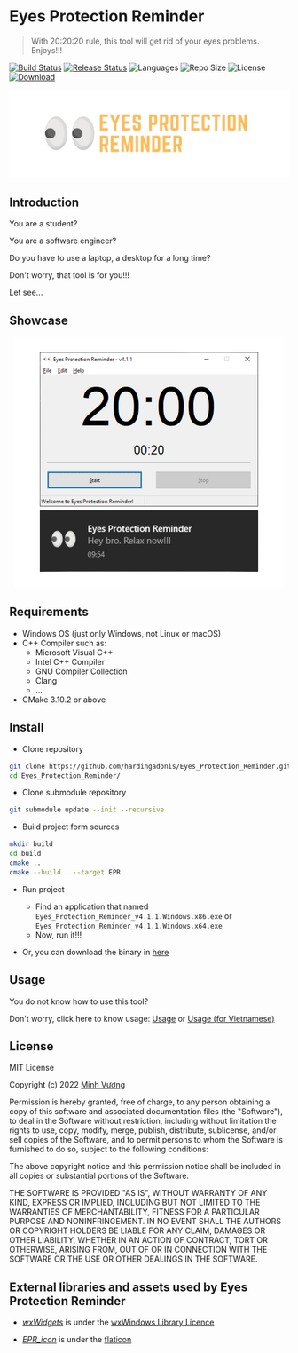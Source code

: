 # Eyes Protection Reminder
> With 20:20:20 rule, this tool will get rid of your eyes problems. Enjoys!!!  

[![Build Status](https://img.shields.io/github/workflow/status/hardingadonis/Eyes_Protection_Reminder/Build%20Project?style=flat)](https://github.com/hardingadonis/Eyes_Protection_Reminder/actions)
[![Release Status](https://img.shields.io/github/workflow/status/hardingadonis/Eyes_Protection_Reminder/Lastest%20Release?label=release&style=flat)](https://github.com/hardingadonis/Eyes_Protection_Reminder/actions)
![Languages](https://img.shields.io/github/languages/top/hardingadonis/Eyes_Protection_Reminder?style=flat)
![Repo Size](https://img.shields.io/github/repo-size/hardingadonis/Eyes_Protection_Reminder?style=flat)
![License](https://img.shields.io/github/license/hardingadonis/Eyes_Protection_Reminder?style=flat)
[![Download](https://img.shields.io/github/downloads/hardingadonis/Eyes_Protection_Reminder/v4.1.1/total?style=flat)](https://github.com/hardingadonis/Eyes_Protection_Reminder/releases/tag/v4.1.1)

![EPR_banner](https://github.com/hardingadonis/Eyes_Protection_Reminder/blob/main/imgs/EPR_banner.png)

## Introduction

You are a student?

You are a software engineer?

Do you have to use a laptop, a desktop for a long time?

Don't worry, that tool is for you!!!

Let see...

## Showcase

<p align="center">
  <img src="https://github.com/hardingadonis/Eyes_Protection_Reminder/blob/main/imgs/EPR_showcase.png" />
</p>

## Requirements
- Windows OS (just only Windows, not Linux or macOS)
- C++ Compiler such as:
  - Microsoft Visual C++
  - Intel C++ Compiler
  - GNU Compiler Collection
  - Clang
  - ...
- CMake 3.10.2 or above

## Install

- Clone repository
```bash
git clone https://github.com/hardingadonis/Eyes_Protection_Reminder.git
cd Eyes_Protection_Reminder/
```

- Clone submodule repository
```bash
git submodule update --init --recursive
```

- Build project form sources
```bash
mkdir build
cd build
cmake ..
cmake --build . --target EPR
```

- Run project
  - Find an application that named `Eyes_Protection_Reminder_v4.1.1.Windows.x86.exe` or `Eyes_Protection_Reminder_v4.1.1.Windows.x64.exe`
  - Now, run it!!!

- Or, you can download the binary in [here](https://github.com/hardingadonis/Eyes_Protection_Reminder/releases/tag/v4.1.1)

## Usage

You do not know how to use this tool?

Don't worry, click here to know usage: [Usage](https://github.com/hardingadonis/Eyes_Protection_Reminder/blob/main/docs/Usage.md) or [Usage (for Vietnamese)](https://github.com/hardingadonis/Eyes_Protection_Reminder/blob/main/docs/Usage_vi_VN.md)

## License

MIT License

Copyright (c) 2022 [Minh Vương](https://github.com/hardingadonis)

Permission is hereby granted, free of charge, to any person obtaining a copy
of this software and associated documentation files (the "Software"), to deal
in the Software without restriction, including without limitation the rights
to use, copy, modify, merge, publish, distribute, sublicense, and/or sell
copies of the Software, and to permit persons to whom the Software is
furnished to do so, subject to the following conditions:

The above copyright notice and this permission notice shall be included in all
copies or substantial portions of the Software.

THE SOFTWARE IS PROVIDED "AS IS", WITHOUT WARRANTY OF ANY KIND, EXPRESS OR
IMPLIED, INCLUDING BUT NOT LIMITED TO THE WARRANTIES OF MERCHANTABILITY,
FITNESS FOR A PARTICULAR PURPOSE AND NONINFRINGEMENT. IN NO EVENT SHALL THE
AUTHORS OR COPYRIGHT HOLDERS BE LIABLE FOR ANY CLAIM, DAMAGES OR OTHER
LIABILITY, WHETHER IN AN ACTION OF CONTRACT, TORT OR OTHERWISE, ARISING FROM,
OUT OF OR IN CONNECTION WITH THE SOFTWARE OR THE USE OR OTHER DEALINGS IN THE
SOFTWARE.

## External libraries and assets used by Eyes Protection Reminder

- *[wxWidgets](https://github.com/wxWidgets/wxWidgets)* is under the [wxWindows Library Licence](https://opensource.org/licenses/wxwindows.php)

- *[EPR_icon](https://github.com/hardingadonis/Eyes_Protection_Reminder/blob/main/assets/EPR_icon.png)* is under the [flaticon](https://www.flaticon.com/free-icon/eyes_599324)